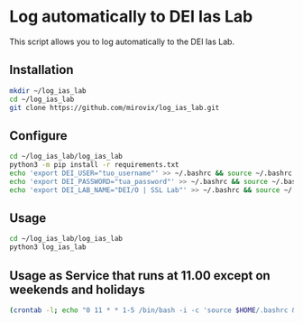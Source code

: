 # Log automatically to DEI Ias Lab

This script allows you to log automatically to the DEI Ias Lab.

## Installation
```bash
mkdir ~/log_ias_lab
cd ~/log_ias_lab
git clone https://github.com/mirovix/log_ias_lab.git
```

## Configure
```bash
cd ~/log_ias_lab/log_ias_lab
python3 -m pip install -r requirements.txt
echo 'export DEI_USER="tuo_username"' >> ~/.bashrc && source ~/.bashrc
echo 'export DEI_PASSWORD="tua_password"' >> ~/.bashrc && source ~/.bashrc
echo 'export DEI_LAB_NAME="DEI/O | SSL Lab"' >> ~/.bashrc && source ~/.bashrc
```

## Usage
```bash
cd ~/log_ias_lab/log_ias_lab
python3 log_ias_lab
```

## Usage as Service that runs at 11.00 except on weekends and holidays
```bash
(crontab -l; echo "0 11 * * 1-5 /bin/bash -i -c 'source $HOME/.bashrc && cd $HOME/log_ias_lab/ && python3 log_ias_lab >> $HOME/log_ias_lab.log 2>&1'") | crontab -
```
